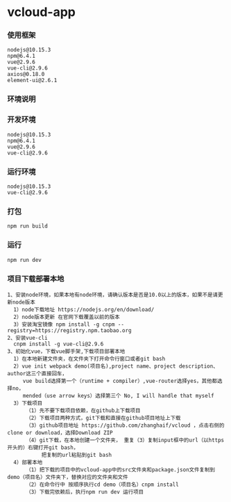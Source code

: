 # vcloud-app

### 使用框架

    nodejs@10.15.3
    npm@6.4.1
    vue@2.9.6
    vue-cli@2.9.6
    axios@0.18.0
    element-ui@2.6.1

### 环境说明

### 开发环境

    nodejs@10.15.3
    npm@6.4.1
    vue@2.9.6
    vue-cli@2.9.6
    
### 运行环境

    nodejs@10.15.3
    vue-cli@2.9.6
    
### 打包
    
    npm run build
    
### 运行
    
    npm run dev
    
### 项目下载部署本地
  
    1、安装node环境，如果本地有node环境，请确认版本是否是10.0以上的版本，如果不是请更新node版本
      1）node下载地址 https://nodejs.org/en/download/ 
      2）node版本更新 在官网下载覆盖以前的版本
      3）安装淘宝镜像 npm install -g cnpm --registry=https://registry.npm.taobao.org
    2、安装vue-cli
      cnpm install -g vue-cli@2.9.6
    3、初始化vue，下载vue脚手架,下载项目部署本地
      1）在本地新建文件夹，在文件夹下打开命令行窗口或者git bash
      2）vue init webpack demo(项目名),project name、project description、author这三个直接回车，
         vue build选择第一个（runtime + compiler）,vue-router选择yes，其他都选择no，
         mended（use arrow keys）选择第三个 No, I will handle that myself
      3）下载项目
          （1）先不要下载项目依赖，在github上下载项目
          （2）下载项目两种方式，git下载和直接在github项目地址上下载
          （3）github项目地址 https://github.com/zhanghaif/vcloud ，点击右侧的clone or download，选择Download ZIP
          （4）git下载，在本地创建一个文件夹， 重复（3）复制input框中的url（以https开头的）右键打开git bash，
               把复制的url粘贴到git bash
      4）部署本地
          （1）把下载的项目中的vcloud-app中的src文件夹和package.json文件复制到demo（项目名）文件夹下，替换对应的文件夹和文件
          （2）在命令行中 按顺序执行cd demo（项目名）cnpm install
          （3）下载完依赖后，执行npm run dev 运行项目
      



